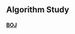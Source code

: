 ## Algorithm Study


#### [BOJ](https://equal-cerise-f21.notion.site/BOJ-f0083e3c69444990a78e20f8e6a15fe0)
